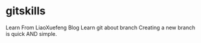 # gitskills
Learn From LiaoXuefeng Blog
Learn git about branch
Creating a new branch is quick AND simple.
